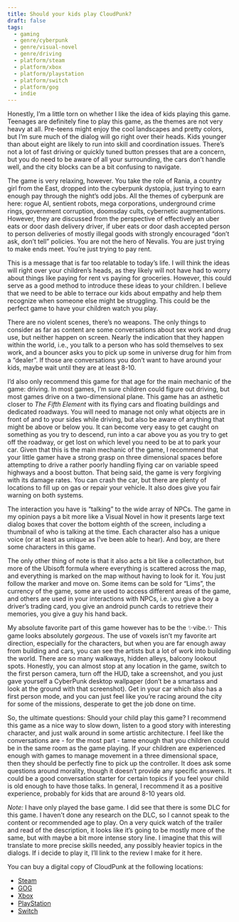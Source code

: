 ```yaml
---
title: Should your kids play CloudPunk?
draft: false
tags:
  - gaming
  - genre/cyberpunk
  - genre/visual-novel
  - genre/driving
  - platform/steam
  - platform/xbox
  - platform/playstation
  - platform/switch
  - platform/gog
  - indie
---
```

Honestly, I’m a little torn on whether I like the idea of kids playing this game. Teenages are definitely fine to play this game, as the themes are not very heavy at all. Pre-teens might enjoy the cool landscapes and pretty colors, but I’m sure much of the dialog will go right over their heads. Kids younger than about eight are likely to run into skill and coordination issues. There’s not a lot of fast driving or quickly tuned button presses that are a concern, but you do need to be aware of all your surrounding, the cars don’t handle well, and the city blocks can be a bit confusing to navigate. 

The game is very relaxing, however. You take the role of Rania, a country girl from the East, dropped into the cyberpunk dystopia, just trying to earn enough pay through the night’s odd jobs. All the themes of cyberpunk are here: rogue AI, sentient robots, mega corporations, underground crime rings, government corruption, doomsday cults, cybernetic augmentations. However, they are discussed from the perspective of effectively an uber eats or door dash delivery driver, if uber eats or door dash accepted person to person deliveries of mostly illegal goods with strongly encouraged “don’t ask, don’t tell” policies. You are not the hero of Nevalis. You are just trying to make ends meet. You’re just trying to pay rent. 

This is a message that is far too relatable to today’s life. I will think the ideas will right over your children’s heads, as they likely will not have had to worry about things like paying for rent vs paying for groceries. However, this could serve as a good method to introduce these ideas to your children. I believe that we need to be able to terrace our kids about empathy and help them recognize when someone else might be struggling. This could be the perfect game to have your children watch you play. 

There are no violent scenes, there’s no weapons. The only things to consider as far as content are some conversations about sex work and drug use, but neither happen on screen. Nearly the indication that they happen within the world, i.e., you talk to a person who has sold themselves to sex work, and a bouncer asks you to pick up some in universe drug for him from a “dealer”.  If those are conversations you don’t want to have around your kids, maybe wait until they are at least 8-10. 

I’d also only recommend this game for that age for the main mechanic of the game: driving. In most games, I’m sure children could figure out driving, but most games drive on a two-dimensional plane. This game has an asthetic closer to *The Fifth Element* with its flying cars and floating buildings and dedicated roadways. You will need to manage not only what objects are in front of and to your sides while driving, but also be aware of anything that might be above or below you. It can become very easy to get caught on something as you try to descend, run into a car above you as you try to get off the roadway, or get lost on which level you need to be at to park your car. Given that this is the main mechanic of the game, I recommend that your little gamer have a strong grasp on three dimensional spaces before attempting to drive a rather poorly handling flying car on variable speed highways and a boost button. That being said, the game is very forgiving with its damage rates. You can crash the car, but there are plenty of locations to fill up on gas or repair your vehicle. It also does give you fair warning on both systems. 

The interaction you have is “talking” to the wide array of NPCs. The game in my opinion pays a bit more like a Visual Novel in how it presents large text dialog boxes that cover the bottom eighth of the screen, including a thumbnail of who is talking at the time. Each character also has a unique voice (or at least as unique as I’ve been able to hear). And boy, are there some characters in this game. 

The only other thing of note is that it also acts a bit like a collectathon, but more of the Ubisoft formula where everything is scattered across the map, and everything is marked on the map without having to look for it. You just follow the marker and move on. Some items can be sold for “Lims”, the currency of the game, some are used to access different areas of the game, and others are used in your interactions with NPCs, i.e. you give a boy a driver’s trading card, you give an android punch cards to retrieve their memories, you give a guy his hand back. 

My absolute favorite part of this game however has to be the ✨vibe.✨ This game looks absolutely *gorgeous*. The use of voxels isn’t my favorite art direction, especially for the characters, but when you are far enough away from building and cars, you can see the artists but a lot of work into building the world. There are so many walkways, hidden alleys, balcony lookout spots. Honestly, you can almost stop at any location in the game, switch to the first person camera, turn off the HUD, take a screenshot, and you just gave yourself a CyberPunk desktop wallpaper (don’t be a smartass and look at the ground with that screenshot). Get in your car which also has a first person mode, and you can just feel like you’re racing around the city for some of the missions, desperate to get the job done on time.

So, the ultimate questions: Should your child play this game? I recommend this game as a nice way to slow down, listen to a good story with interesting character, and just walk around in some artistic architecture. I feel like the conversations are - for the most part - tame enough that you children could be in the same room as the game playing. If your children are experienced enough with games to manage movement in a three dimensional space, then they should be perfectly fine to pick up the controller. It does ask some questions around morality, though it doesn’t provide any specific answers. It could be a good conversation starter for certain topics if you feel your child is old enough to have those talks. In general, I recommend it as a positive experience, probably for kids that are around 8-10 years old. 

*Note:* I have only played the base game. I did see that there is some DLC for this game. I haven’t done any research on the DLC, so I cannot speak to the content or recommended age to play. On a very quick watch of the trailer and read of the description, it looks like it’s going to be mostly more of the same, but with maybe a bit more intense story line. I imagine that this will translate to more precise skills needed, any possibly heavier topics in the dialogs. If i decide to play it, I’ll link to the review I make for it here. 

You can buy a digital copy of CloudPunk at the following locations: 
- [Steam](https://store.steampowered.com/app/746850/Cloudpunk/)
- [GOG](https://www.gog.com/en/game/cloudpunk)
- [Xbox](https://www.xbox.com/en-us/games/store/cloudpunk-xbs-x/9p91j18nc76v)
- [PlayStation](https://store.playstation.com/en-us/concept/10000251)
- [Switch](https://www.nintendo.com/us/store/products/cloudpunk-switch/?srsltid=AfmBOooNsGq3ppAaL-iJ9Cg_qGrR1r0_KXPLuw0jvRY0qyGdTYh5t8kX)